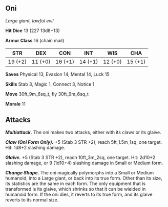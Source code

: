 ## Oni

*Large giant, lawful evil*

**Hit Dice** 13 (227 13d8+13)

**Armor Class** 16 (chain mail)

| STR     | DEX     | CON     | INT     | WIS     | CHA     |
|---------|---------|---------|---------|---------|---------|
| 19 (+2) | 11 (+0) | 16 (+1) | 14 (+1) | 12 (+0) | 15 (+1) |

**Saves** Physical 13, Evasion 14, Mental 14, Luck 15

**Skills** Stab 3, Magic 1, Connect 3, Notice 1

**Move** 30ft_9m_6sq_t, fly 30ft_9m_6sq_t

**Morale** 11

## Attacks

***Multiattack.*** The oni makes two attacks, either with its claws or its glaive.

***Claw (Oni Form Only).*** +5 (Stab 3 STR +2), reach 5ft_1.5m_1sq, one target. Hit: 1d8+2 slashing damage.

***Glaive.*** +5 (Stab 3 STR +2), reach 10ft_3m_2sq, one target. Hit: 2d10+2 slashing damage, or 9 (1d10+4) slashing damage in Small or Medium form.

***Change Shape.*** The oni magically polymorphs into a Small or Medium humanoid, into a Large giant, or back into its true form. Other than its size, its statistics are the same in each form. The only equipment that is transformed is its glaive, which shrinks so that it can be wielded in humanoid form. If the oni dies, it reverts to its true form, and its glaive reverts to its normal size.

